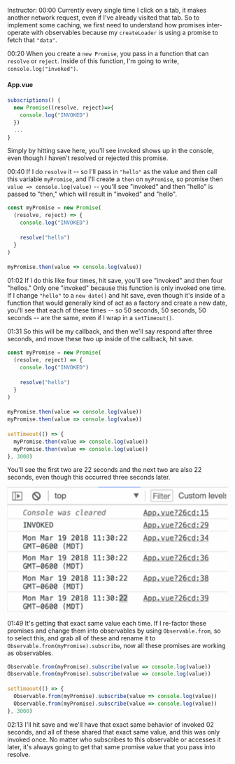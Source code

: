 Instructor: 00:00 Currently every single time I click on a tab, it makes another network request, even if I've already visited that tab. So to implement some caching, we first need to understand how promises inter-operate with observables because my `createLoader` is using a promise to fetch that `"data"`.

00:20 When you create a `new Promise`, you pass in a function that can `resolve` or `reject`. Inside of this function, I'm going to write, `console.log("invoked")`. 

#### App.vue
```javascript
subscriptions() {
  new Promise((resolve, reject)=>{
    console.log("INVOKED")
  })
  ...
}
```

Simply by hitting save here, you'll see invoked shows up in the console, even though I haven't resolved or rejected this promise.

00:40 If I do `resolve` it -- so I'll pass in `"hello"` as the value and then call this variable `myPromise`, and I'll create a `then` on `myPromise`, so promise then `value => console.log(value)` -- you'll see "invoked" and then "hello" is passed to "then," which will result in "invoked" and "hello".

```javascript
const myPromise = new Promise(
  (resolve, reject) => {
    console.log("INVOKED")

    resolve("hello")
  }
)

myPromise.then(value => console.log(value))
```

01:02 If I do this like four times, hit save, you'll see "invoked" and then four "hellos." Only one "invoked" because this function is only invoked one time. If I change `"hello"` to a `new date()` and hit save, even though it's inside of a function that would generally kind of act as a factory and create a new date, you'll see that each of these times -- so 50 seconds, 50 seconds, 50 seconds -- are the same, even if I wrap in a `setTimeout()`.

01:31 So this will be my callback, and then we'll say respond after three seconds, and move these two up inside of the callback, hit save. 

```javascript
const myPromise = new Promise(
  (resolve, reject) => {
    console.log("INVOKED")

    resolve("hello")
  }
)

myPromise.then(value => console.log(value))
myPromise.then(value => console.log(value))

setTimeout(() => {
  myPromise.then(value => console.log(value))
  myPromise.then(value => console.log(value))
}, 3000)
```

You'll see the first two are 22 seconds and the next two are also 22 seconds, even though this occurred three seconds later.

![promise in timeout](../images/vue-js-use-promises-with-rxjs-in-vue-js-promise-in-timeout.png)

01:49 It's getting that exact same value each time. If I re-factor these promises and change them into observables by using `Observable.from`, so to select this, and grab all of these and rename it to `Observable.from(myPromise).subscribe`, now all these promises are working as observables.

```javascript
Observable.from(myPromise).subscribe(value => console.log(value))
Observable.from(myPromise).subscribe(value => console.log(value))

setTimeout(() => {
  Observable.from(myPromise).subscribe(value => console.log(value))
  Observable.from(myPromise).subscribe(value => console.log(value))
}, 3000)
```

02:13 I'll hit save and we'll have that exact same behavior of invoked 02 seconds, and all of these shared that exact same value, and this was only invoked once. No matter who subscribes to this observable or accesses it later, it's always going to get that same promise value that you pass into resolve.